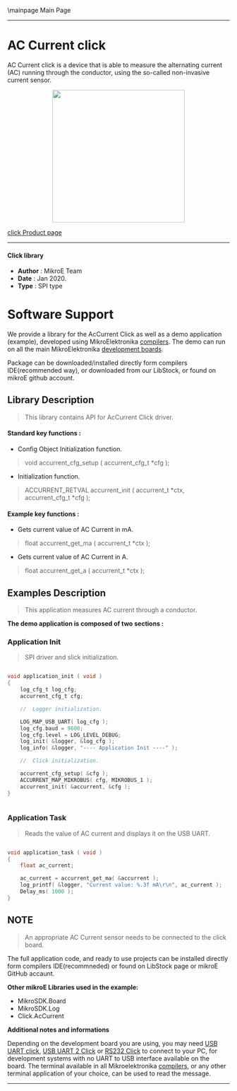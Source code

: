 \mainpage Main Page

---
# AC Current click

AC Current click is a device that is able to measure the alternating current (AC) running through the conductor, using the so-called non-invasive current sensor. 

<p align="center">
  <img src="https://download.mikroe.com/images/click_for_ide/accurrent_click.png" height=300px>
</p>

[click Product page](<https://www.mikroe.com/ac-current-click>)

---


#### Click library 

- **Author**        : MikroE Team
- **Date**          : Jan 2020.
- **Type**          : SPI type


# Software Support

We provide a library for the AcCurrent Click 
as well as a demo application (example), developed using MikroElektronika 
[compilers](https://shop.mikroe.com/compilers). 
The demo can run on all the main MikroElektronika [development boards](https://shop.mikroe.com/development-boards).

Package can be downloaded/installed directly form compilers IDE(recommended way), or downloaded from our LibStock, or found on mikroE github account. 

## Library Description

> This library contains API for AcCurrent Click driver.

#### Standard key functions :

- Config Object Initialization function.
> void accurrent_cfg_setup ( accurrent_cfg_t *cfg ); 
 
- Initialization function.
> ACCURRENT_RETVAL accurrent_init ( accurrent_t *ctx, accurrent_cfg_t *cfg );


#### Example key functions :

- Gets current value of AC Current in mA.
> float accurrent_get_ma ( accurrent_t *ctx );
 
- Gets current value of AC Current in A.
> float accurrent_get_a ( accurrent_t *ctx );


## Examples Description

> This application measures AC current through a conductor.

**The demo application is composed of two sections :**

### Application Init 

> SPI driver and slick initialization.

```c

void application_init ( void )
{
    log_cfg_t log_cfg;
    accurrent_cfg_t cfg;

    //  Logger initialization.

    LOG_MAP_USB_UART( log_cfg );
    log_cfg.baud = 9600;
    log_cfg.level = LOG_LEVEL_DEBUG;
    log_init( &logger, &log_cfg );
    log_info( &logger, "---- Application Init ----" );

    //  Click initialization.

    accurrent_cfg_setup( &cfg );
    ACCURRENT_MAP_MIKROBUS( cfg, MIKROBUS_1 );
    accurrent_init( &accurrent, &cfg );
}
  
```

### Application Task

> Reads the value of AC current and displays it on the USB UART.

```c

void application_task ( void )
{
    float ac_current;

    ac_current = accurrent_get_ma( &accurrent );
    log_printf( &logger, "Current value: %.3f mA\r\n", ac_current );
    Delay_ms( 1000 );
}  

```
## NOTE
> An appropriate AC Current sensor needs to be connected to the click board.

The full application code, and ready to use projects can be  installed directly form compilers IDE(recommneded) or found on LibStock page or mikroE GitHub accaunt.

**Other mikroE Libraries used in the example:** 

- MikroSDK.Board
- MikroSDK.Log
- Click.AcCurrent

**Additional notes and informations**

Depending on the development board you are using, you may need 
[USB UART click](https://shop.mikroe.com/usb-uart-click), 
[USB UART 2 Click](https://shop.mikroe.com/usb-uart-2-click) or 
[RS232 Click](https://shop.mikroe.com/rs232-click) to connect to your PC, for 
development systems with no UART to USB interface available on the board. The 
terminal available in all Mikroelektronika 
[compilers](https://shop.mikroe.com/compilers), or any other terminal application 
of your choice, can be used to read the message.



---
